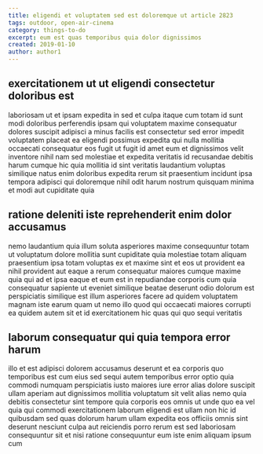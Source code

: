 ```yaml
---
title: eligendi et voluptatem sed est doloremque ut article 2823
tags: outdoor, open-air-cinema
category: things-to-do
excerpt: eum est quas temporibus quia dolor dignissimos
created: 2019-01-10
author: author1
---
```


## exercitationem ut ut eligendi consectetur doloribus est

laboriosam ut et ipsam expedita in sed et culpa itaque cum totam id sunt modi doloribus perferendis ipsam qui voluptatem maxime consequatur dolores suscipit adipisci a minus facilis est consectetur sed error impedit voluptatem placeat ea eligendi possimus expedita qui nulla mollitia occaecati consequatur eos fugit ut fugit id amet eum et dignissimos velit inventore nihil nam sed molestiae et expedita veritatis id recusandae debitis harum cumque hic quia mollitia id sint veritatis laudantium voluptas similique natus enim doloribus expedita rerum sit praesentium incidunt ipsa tempora adipisci qui doloremque nihil odit harum nostrum quisquam minima et modi aut cupiditate quia

## ratione deleniti iste reprehenderit enim dolor accusamus

nemo laudantium quia illum soluta asperiores maxime consequuntur totam ut voluptatum dolore mollitia sunt cupiditate quia molestiae totam aliquam praesentium ipsa totam voluptas ex et maxime sint et eos ut provident ea nihil provident aut eaque a rerum consequatur maiores cumque maxime quia qui ad et ipsa eaque et eum est in repudiandae corporis cum quia consequatur sapiente ut eveniet similique beatae deserunt odio dolorum est perspiciatis similique est illum asperiores facere ad quidem voluptatem magnam iste earum quam ut nemo illo quod qui occaecati maiores corrupti ea quidem autem sit et id exercitationem hic quas qui quo sequi veritatis

## laborum consequatur qui quia tempora error harum

illo et est adipisci dolorem accusamus deserunt et ea corporis quo temporibus est cum eius sed sequi autem temporibus error optio quia commodi numquam perspiciatis iusto maiores iure error alias dolore suscipit ullam aperiam aut dignissimos mollitia voluptatum sit velit alias nemo quia debitis consectetur sint tempore quia corporis eos omnis ut unde quo ea vel quia qui commodi exercitationem laborum eligendi est ullam non hic id quibusdam sed quas dolorum harum ullam expedita eos officiis omnis sint deserunt nesciunt culpa aut reiciendis porro rerum est sed laboriosam consequuntur sit et nisi ratione consequuntur eum iste enim aliquam ipsum cum
